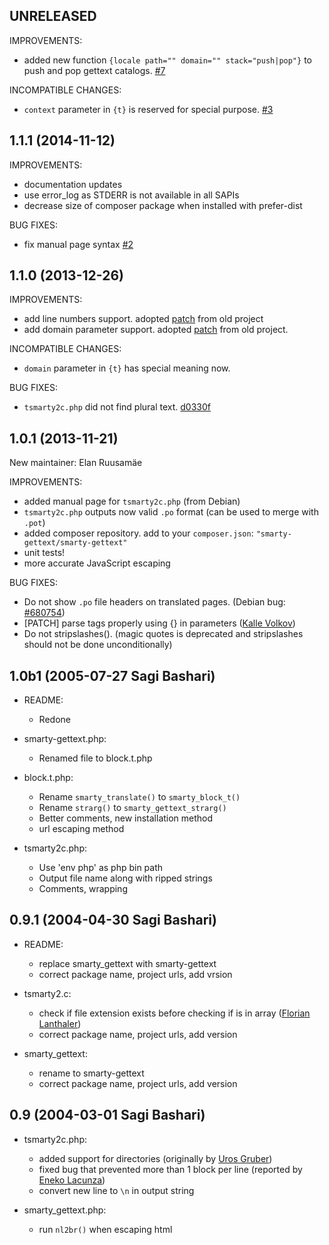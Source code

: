 ## UNRELEASED

IMPROVEMENTS:

  - added new function `{locale path="" domain="" stack="push|pop"}` to push and pop gettext catalogs. [#7][]

INCOMPATIBLE CHANGES:
  - `context` parameter in `{t}` is reserved for special purpose. [#3][]

## 1.1.1 (2014-11-12)

IMPROVEMENTS:

  - documentation updates
  - use error_log as STDERR is not available in all SAPIs
  - decrease size of composer package when installed with prefer-dist

BUG FIXES:
  - fix manual page syntax [#2][]

## 1.1.0 (2013-12-26)

IMPROVEMENTS:

  - add line numbers support. adopted [patch](https://sourceforge.net/p/smarty-gettext/patches/3/) from old project
  - add domain parameter support. adopted [patch](https://sourceforge.net/p/smarty-gettext/patches/5/) from old project.

INCOMPATIBLE CHANGES:
  - `domain` parameter in `{t}` has special meaning now.

BUG FIXES:
  - `tsmarty2c.php` did not find plural text. [d0330f](https://github.com/smarty-gettext/smarty-gettext/commit/d0330f)

## 1.0.1 (2013-11-21)

New maintainer: Elan Ruusamäe

IMPROVEMENTS:

  - added manual page for `tsmarty2c.php` (from Debian)
  - `tsmarty2c.php` outputs now valid `.po` format (can be used to merge with `.pot`)
  - added composer repository. add to your `composer.json`: `"smarty-gettext/smarty-gettext"`
  - unit tests!
  - more accurate JavaScript escaping

BUG FIXES:

  - Do not show `.po` file headers on translated pages. (Debian bug: [#680754][1])
  - [PATCH] parse tags properly using {} in parameters ([Kalle Volkov][2])
  - Do not stripslashes(). (magic quotes is deprecated and stripslashes should not be done unconditionally)

## 1.0b1 (2005-07-27 Sagi Bashari)

* README:
	- Redone

* smarty-gettext.php:
	- Renamed file to block.t.php

* block.t.php:
	- Rename `smarty_translate()` to `smarty_block_t()`
	- Rename `strarg()` to `smarty_gettext_strarg()`
	- Better comments, new installation method
	- url escaping method

* tsmarty2c.php:
	- Use 'env php' as php bin path
	- Output file name along with ripped strings
	- Comments, wrapping

## 0.9.1 (2004-04-30 Sagi Bashari)

* README:
	- replace smarty_gettext with smarty-gettext
	- correct package name, project urls, add vrsion

* tsmarty2.c:
	- check if file extension exists before checking if is in array ([Florian Lanthaler][3])
	- correct package name, project urls, add version

* smarty_gettext:
	- rename to smarty-gettext
	- correct package name, project urls, add version

## 0.9 (2004-03-01 Sagi Bashari)

* tsmarty2c.php:
	- added support for directories (originally by [Uros Gruber][4])
	- fixed bug that prevented more than 1 block per line (reported by [Eneko Lacunza][5])
	- convert new line to `\n` in output string

* smarty_gettext.php:
	- run `nl2br()` when escaping html


  [1]: http://bugs.debian.org/680754
  [2]: mailto:kalle.volkov@hiirepadi.ee
  [3]: mailto:florian@phpbitch.net
  [4]: mailto:uros.gruber@vizija.si
  [5]: mailto:enlar@euskal.org
 [#2]: https://github.com/smarty-gettext/smarty-gettext/issues/2
 [#3]: https://github.com/smarty-gettext/smarty-gettext/issues/3
 [#7]: https://github.com/smarty-gettext/smarty-gettext/pull/7

